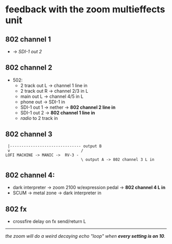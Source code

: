 # feedback with the zoom multieffects unit

## 802 channel 1
* -> *SDI-1 out 2*

## 802 channel 2
* 502:
   * 2 track out L -> channel 1 line in
   * 2 track out R -> channel 2/3 in L
   * main out L -> channel 4/5 in L
   * phone out -> SDI-1 in
   * SDI-1 out 1 -> nether -> **802 channel 2 line in**
   * SDI-1 out 2 -> **802 channel 1 line in**
   * *radio* to 2 track in

## 802 channel 3
```
 |------------------------------- output B
 v                               /
LOFI MACHINE -> MANIC ->  RV-3 -
                                 \ output A -> 802 channel 3 L in
```

## 802 channel 4:
* dark interpreter -> zoom 2100 w/expression pedal -> **802 channel 4 L in**
* SCUM -> metal zone -> dark interpreter in

## 802 fx
* crossfire delay on fx send/return L

---

*the zoom will do a weird decaying echo "loop" when **every setting is on 10**.*
